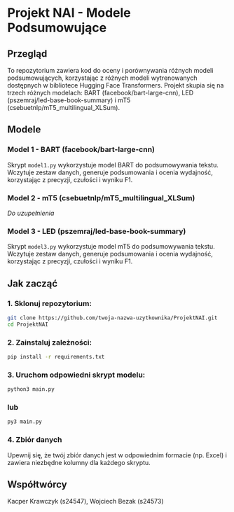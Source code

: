 # Projekt NAI - Modele Podsumowujące

## Przegląd

To repozytorium zawiera kod do oceny i porównywania różnych modeli podsumowujących, korzystając z różnych modeli wytrenowanych dostępnych w bibliotece Hugging Face Transformers. Projekt skupia się na trzech różnych modelach: BART (facebook/bart-large-cnn), LED (pszemraj/led-base-book-summary) i mT5 (csebuetnlp/mT5_multilingual_XLSum).

## Modele

### Model 1 - BART (facebook/bart-large-cnn)

Skrypt `model1.py` wykorzystuje model BART do podsumowywania tekstu. Wczytuje zestaw danych, generuje podsumowania i ocenia wydajność, korzystając z precyzji, czułości i wyniku F1.

### Model 2 - mT5 (csebuetnlp/mT5_multilingual_XLSum)

*Do uzupełnienia*

### Model 3 - LED (pszemraj/led-base-book-summary) 

Skrypt `model3.py` wykorzystuje model mT5 do podsumowywania tekstu. Wczytuje zestaw danych, generuje podsumowania i ocenia wydajność, korzystając z precyzji, czułości i wyniku F1.

## Jak zacząć

### 1. Sklonuj repozytorium:

```bash
git clone https://github.com/twoja-nazwa-uzytkownika/ProjektNAI.git
cd ProjektNAI
```

### 2. Zainstaluj zależności:
```bash
pip install -r requirements.txt
```

### 3. Uruchom odpowiedni skrypt modelu:
```bash
python3 main.py
```

### lub
```bash
py3 main.py
```

### 4. Zbiór danych
Upewnij się, że twój zbiór danych jest w odpowiednim formacie (np. Excel) i zawiera niezbędne kolumny dla każdego skryptu.

## Współtwórcy
Kacper Krawczyk (s24547),
Wojciech Bezak (s24573)


